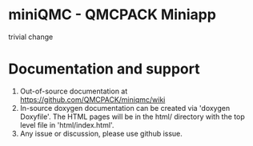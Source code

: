 # miniQMC - QMCPACK Miniapp

trivial change

# Documentation and support
1. Out-of-source documentation at https://github.com/QMCPACK/miniqmc/wiki
2. In-source doxygen documentation can be created via 'doxygen Doxyfile'. The
HTML pages will be in the html/ directory with the top level file in
'html/index.html'.
3. Any issue or discussion, please use github issue.
